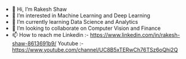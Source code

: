 - 👋 Hi, I’m Rakesh Shaw
- 👀 I’m interested in Machine Learning and Deep Learning
- 🌱 I’m currently learning Data Science and Analytics
- 💞️ I’m looking to collaborate on Computer Vision and Finance
- 📫 How to reach me 
     Linkedin :- https://www.linkedin.com/in/rakesh-shaw-8613691b9/
     Youtube :- https://www.youtube.com/channel/UC8B5xTERwCh76TSz6oQhi2Q

<!---
ds-rakesh/ds-rakesh is a ✨ special ✨ repository because its `README.md` (this file) appears on your GitHub profile.
You can click the Preview link to take a look at your changes.
--->
